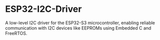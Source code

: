 # ESP32-I2C-Driver
A low-level I2C driver for the ESP32-S3 microcontroller, enabling reliable communication with I2C devices like EEPROMs using Embedded C and FreeRTOS.
